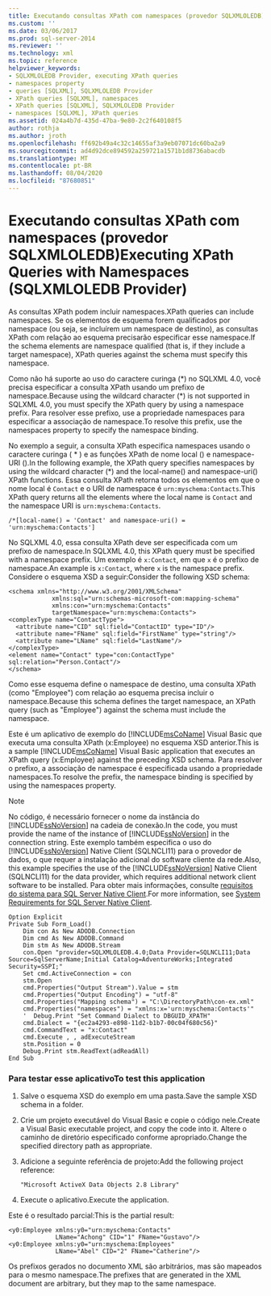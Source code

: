 ```yaml
---
title: Executando consultas XPath com namespaces (provedor SQLXMLOLEDB) | Microsoft Docs
ms.custom: ''
ms.date: 03/06/2017
ms.prod: sql-server-2014
ms.reviewer: ''
ms.technology: xml
ms.topic: reference
helpviewer_keywords:
- SQLXMLOLEDB Provider, executing XPath queries
- namespaces property
- queries [SQLXML], SQLXMLOLEDB Provider
- XPath queries [SQLXML], namespaces
- XPath queries [SQLXML], SQLXMLOLEDB Provider
- namespaces [SQLXML], XPath queries
ms.assetid: 024a4b7d-435d-47ba-9e80-2c2f640108f5
author: rothja
ms.author: jroth
ms.openlocfilehash: ff692b49a4c32c14655af3a9eb07071dc60ba2a9
ms.sourcegitcommit: ad4d92dce894592a259721a1571b1d8736abacdb
ms.translationtype: MT
ms.contentlocale: pt-BR
ms.lasthandoff: 08/04/2020
ms.locfileid: "87680851"
---
```

# <a name="executing-xpath-queries-with-namespaces-sqlxmloledb-provider"></a><span data-ttu-id="7cc84-102">Executando consultas XPath com namespaces (provedor SQLXMLOLEDB)</span><span class="sxs-lookup"><span data-stu-id="7cc84-102">Executing XPath Queries with Namespaces (SQLXMLOLEDB Provider)</span></span>
  <span data-ttu-id="7cc84-103">As consultas XPath podem incluir namespaces.</span><span class="sxs-lookup"><span data-stu-id="7cc84-103">XPath queries can include namespaces.</span></span> <span data-ttu-id="7cc84-104">Se os elementos de esquema forem qualificados por namespace (ou seja, se incluírem um namespace de destino), as consultas XPath com relação ao esquema precisarão especificar esse namespace.</span><span class="sxs-lookup"><span data-stu-id="7cc84-104">If the schema elements are namespace qualified (that is, if they include a target namespace), XPath queries against the schema must specify this namespace.</span></span>  
  
 <span data-ttu-id="7cc84-105">Como não há suporte ao uso do caractere curinga (\*) no SQLXML 4.0, você precisa especificar a consulta XPath usando um prefixo de namespace.</span><span class="sxs-lookup"><span data-stu-id="7cc84-105">Because using the wildcard character (\*) is not supported in SQLXML 4.0, you must specify the XPath query by using a namespace prefix.</span></span> <span data-ttu-id="7cc84-106">Para resolver esse prefixo, use a propriedade namespaces para especificar a associação de namespace.</span><span class="sxs-lookup"><span data-stu-id="7cc84-106">To resolve this prefix, use the namespaces property to specify the namespace binding.</span></span>  
  
 <span data-ttu-id="7cc84-107">No exemplo a seguir, a consulta XPath especifica namespaces usando o caractere curinga ( \* ) e as funções XPath de nome local () e namespace-URI ().</span><span class="sxs-lookup"><span data-stu-id="7cc84-107">In the following example, the XPath query specifies namespaces by using the wildcard character (\*) and the local-name() and namespace-uri() XPath functions.</span></span> <span data-ttu-id="7cc84-108">Essa consulta XPath retorna todos os elementos em que o nome local é `Contact` e o URI de namespace é `urn:myschema:Contacts`.</span><span class="sxs-lookup"><span data-stu-id="7cc84-108">This XPath query returns all the elements where the local name is `Contact` and the namespace URI is `urn:myschema:Contacts`.</span></span>  
  
```  
/*[local-name() = 'Contact' and namespace-uri() = 'urn:myschema:Contacts']  
```  
  
 <span data-ttu-id="7cc84-109">No SQLXML 4.0, essa consulta XPath deve ser especificada com um prefixo de namespace.</span><span class="sxs-lookup"><span data-stu-id="7cc84-109">In SQLXML 4.0, this XPath query must be specified with a namespace prefix.</span></span> <span data-ttu-id="7cc84-110">Um exemplo é `x:Contact`, em que `x` é o prefixo de namespace.</span><span class="sxs-lookup"><span data-stu-id="7cc84-110">An example is `x:Contact`, where `x` is the namespace prefix.</span></span> <span data-ttu-id="7cc84-111">Considere o esquema XSD a seguir:</span><span class="sxs-lookup"><span data-stu-id="7cc84-111">Consider the following XSD schema:</span></span>  
  
```  
<schema xmlns="http://www.w3.org/2001/XMLSchema"  
            xmlns:sql="urn:schemas-microsoft-com:mapping-schema"  
            xmlns:con="urn:myschema:Contacts"  
            targetNamespace="urn:myschema:Contacts">  
<complexType name="ContactType">  
  <attribute name="CID" sql:field="ContactID" type="ID"/>  
  <attribute name="FName" sql:field="FirstName" type="string"/>  
  <attribute name="LName" sql:field="LastName"/>   
</complexType>  
<element name="Contact" type="con:ContactType" sql:relation="Person.Contact"/>  
</schema>  
```  
  
 <span data-ttu-id="7cc84-112">Como esse esquema define o namespace de destino, uma consulta XPath (como "Employee") com relação ao esquema precisa incluir o namespace.</span><span class="sxs-lookup"><span data-stu-id="7cc84-112">Because this schema defines the target namespace, an XPath query (such as "Employee") against the schema must include the namespace.</span></span>  
  
 <span data-ttu-id="7cc84-113">Este é um aplicativo de exemplo do [!INCLUDE[msCoName](../../../includes/msconame-md.md)] Visual Basic que executa uma consulta XPath (x:Employee) no esquema XSD anterior.</span><span class="sxs-lookup"><span data-stu-id="7cc84-113">This is a sample [!INCLUDE[msCoName](../../../includes/msconame-md.md)] Visual Basic application that executes an XPath query (x:Employee) against the preceding XSD schema.</span></span> <span data-ttu-id="7cc84-114">Para resolver o prefixo, a associação de namespace é especificada usando a propriedade namespaces.</span><span class="sxs-lookup"><span data-stu-id="7cc84-114">To resolve the prefix, the namespace binding is specified by using the namespaces property.</span></span>  
  
> [!NOTE]  
>  <span data-ttu-id="7cc84-115">No código, é necessário fornecer o nome da instância do [!INCLUDE[ssNoVersion](../../../includes/ssnoversion-md.md)] na cadeia de conexão.</span><span class="sxs-lookup"><span data-stu-id="7cc84-115">In the code, you must provide the name of the instance of [!INCLUDE[ssNoVersion](../../../includes/ssnoversion-md.md)] in the connection string.</span></span> <span data-ttu-id="7cc84-116">Este exemplo também especifica o uso do [!INCLUDE[ssNoVersion](../../../includes/ssnoversion-md.md)] Native Client (SQLNCLI11) para o provedor de dados, o que requer a instalação adicional do software cliente da rede.</span><span class="sxs-lookup"><span data-stu-id="7cc84-116">Also, this example specifies the use of the [!INCLUDE[ssNoVersion](../../../includes/ssnoversion-md.md)] Native Client (SQLNCLI11) for the data provider, which requires additional network client software to be installed.</span></span> <span data-ttu-id="7cc84-117">Para obter mais informações, consulte [requisitos do sistema para SQL Server Native Client](../../native-client/system-requirements-for-sql-server-native-client.md).</span><span class="sxs-lookup"><span data-stu-id="7cc84-117">For more information, see [System Requirements for SQL Server Native Client](../../native-client/system-requirements-for-sql-server-native-client.md).</span></span>  
  
```  
Option Explicit  
Private Sub Form_Load()  
    Dim con As New ADODB.Connection  
    Dim cmd As New ADODB.Command  
    Dim stm As New ADODB.Stream  
    con.Open "provider=SQLXMLOLEDB.4.0;Data Provider=SQLNCLI11;Data Source=SqlServerName;Initial Catalog=AdventureWorks;Integrated Security=SSPI;"  
    Set cmd.ActiveConnection = con  
    stm.Open  
    cmd.Properties("Output Stream").Value = stm  
    cmd.Properties("Output Encoding") = "utf-8"  
    cmd.Properties("Mapping schema") = "C:\DirectoryPath\con-ex.xml"  
    cmd.Properties("namespaces") = "xmlns:x='urn:myschema:Contacts'"  
    '  Debug.Print "Set Command Dialect to DBGUID_XPATH"  
    cmd.Dialect = "{ec2a4293-e898-11d2-b1b7-00c04f680c56}"  
    cmd.CommandText = "x:Contact"  
    cmd.Execute , , adExecuteStream   
    stm.Position = 0  
    Debug.Print stm.ReadText(adReadAll)  
End Sub  
```  
  
### <a name="to-test-this-application"></a><span data-ttu-id="7cc84-118">Para testar esse aplicativo</span><span class="sxs-lookup"><span data-stu-id="7cc84-118">To test this application</span></span>  
  
1.  <span data-ttu-id="7cc84-119">Salve o esquema XSD do exemplo em uma pasta.</span><span class="sxs-lookup"><span data-stu-id="7cc84-119">Save the sample XSD schema in a folder.</span></span>  
  
2.  <span data-ttu-id="7cc84-120">Crie um projeto executável do Visual Basic e copie o código nele.</span><span class="sxs-lookup"><span data-stu-id="7cc84-120">Create a Visual Basic executable project, and copy the code into it.</span></span> <span data-ttu-id="7cc84-121">Altere o caminho de diretório especificado conforme apropriado.</span><span class="sxs-lookup"><span data-stu-id="7cc84-121">Change the specified directory path as appropriate.</span></span>  
  
3.  <span data-ttu-id="7cc84-122">Adicione a seguinte referência de projeto:</span><span class="sxs-lookup"><span data-stu-id="7cc84-122">Add the following project reference:</span></span>  
  
    ```  
    "Microsoft ActiveX Data Objects 2.8 Library"  
    ```  
  
4.  <span data-ttu-id="7cc84-123">Execute o aplicativo.</span><span class="sxs-lookup"><span data-stu-id="7cc84-123">Execute the application.</span></span>  
  
 <span data-ttu-id="7cc84-124">Este é o resultado parcial:</span><span class="sxs-lookup"><span data-stu-id="7cc84-124">This is the partial result:</span></span>  
  
```  
<y0:Employee xmlns:y0="urn:myschema:Contacts"   
             LName="Achong" CID="1" FName="Gustavo"/>  
<y0:Employee xmlns:y0="urn:myschema:Employees"   
             LName="Abel" CID="2" FName="Catherine"/>  
```  
  
 <span data-ttu-id="7cc84-125">Os prefixos gerados no documento XML são arbitrários, mas são mapeados para o mesmo namespace.</span><span class="sxs-lookup"><span data-stu-id="7cc84-125">The prefixes that are generated in the XML document are arbitrary, but they map to the same namespace.</span></span>  
  
  
